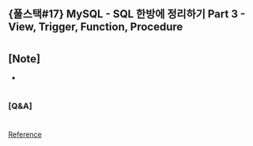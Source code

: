 ## {풀스택#17} MySQL - SQL 한방에 정리하기 Part 3 - View, Trigger, Function, Procedure

#

## [Note]

-

#

### [Q&A]

#

[Reference](https://www.youtube.com/watch?v=3pe0_7FPPY4&list=PLEOnZ6GeucBU7FR26mn9d3Mxqc8V81yHX&index=18)
